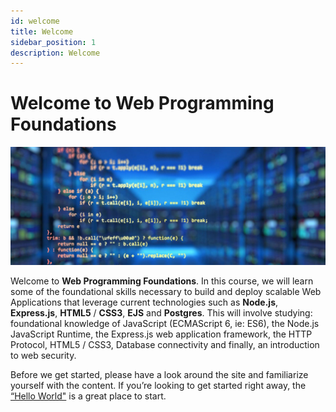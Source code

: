 ```yaml
---
id: welcome
title: Welcome
sidebar_position: 1
description: Welcome
---
```


# Welcome to Web Programming Foundations

![stylized source code](/img/source-code.jpg)

Welcome to **Web Programming Foundations**. In this course, we will learn some of the foundational skills necessary to build and deploy scalable Web Applications that leverage current technologies such as **Node.js**, **Express.js**, **HTML5** / **CSS3**, **EJS** and **Postgres**. This will involve studying: foundational knowledge of JavaScript (ECMAScript 6, ie: ES6), the Node.js JavaScript Runtime, the Express.js web application framework, the HTTP Protocol, HTML5 / CSS3, Database connectivity and finally, an introduction to web security.

Before we get started, please have a look around the site and familiarize yourself with the content. If you’re looking to get started right away, the [“Hello World"](/Introduction/hello-world) is a great place to start.
